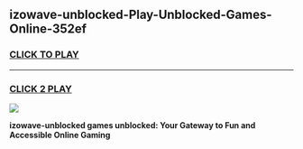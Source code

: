 
## izowave-unblocked-Play-Unblocked-Games-Online-352ef
<h3>
<a href="https://premium76.site?title=izowave-unblocked&ref=25A">CLICK TO PLAY</a></h3>
<hr>

<h3>
<a href="https://premium76.site?title=izowave-unblocked&ref=25A">CLICK 2 PLAY</a>
  
</h3>

<a href="https://premium76.site?title=izowave-unblocked&ref=25A"><img src="https://clearcache.store/games.png"></a>


**izowave-unblocked games unblocked: Your Gateway to Fun and Accessible Online Gaming**
